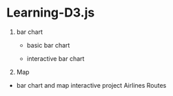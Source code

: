 # Learning-D3.js

1. bar chart
   - basic bar chart

   - interactive bar chart

2. Map 
  - bar chart and map interactive project Airlines Routes
